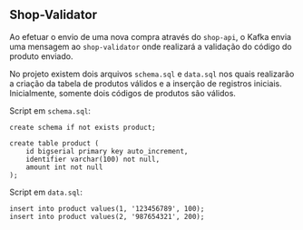 ## Shop-Validator

Ao efetuar o envio de uma nova compra através do <code>shop-api</code>, o Kafka envia uma mensagem ao <code>shop-validator</code>
onde realizará a validação do código do produto enviado.

No projeto existem dois arquivos <code>schema.sql</code> e <code>data.sql</code> nos quais realizarão a criação da tabela de
produtos válidos e a inserção de registros iniciais. Inicialmente, somente dois códigos de produtos são válidos.

Script em `schema.sql`:
```
create schema if not exists product;

create table product (
    id bigserial primary key auto_increment,
    identifier varchar(100) not null,
    amount int not null
);
```

Script em `data.sql`:

```
insert into product values(1, '123456789', 100);
insert into product values(2, '987654321', 200);
```